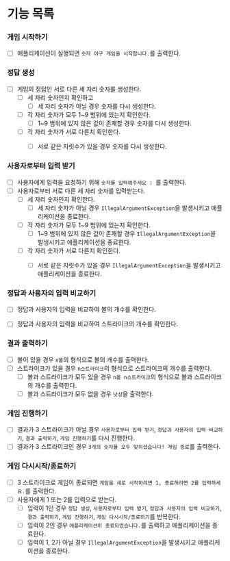 # 기능 목록

### 게임 시작하기
- [ ] 애플리케이션이 실행되면 `숫자 야구 게임을 시작합니다.`를 출력한다.

### 정답 생성
- [ ] 게임의 정답인 서로 다른 세 자리 숫자를 생성한다.
  - [ ] 세 자리 숫자인지 확인하고 
    - [ ] 세 자리 숫자가 아닐 경우 숫자를 다시 생성한다. 
  - [ ] 각 자리 숫자가 모두 1~9 범위에 있는지 확인한다.
    - [ ] 1~9 범위에 있지 않은 값이 존재할 경우 숫자를 다시 생성한다.
  - [ ] 각 자리 숫자가 서로 다른지 확인한다.
    - [ ] 서로 같은 자릿수가 있을 경우 숫자를 다시 생성한다.


### 사용자로부터 입력 받기
- [ ] 사용자에게 입력을 요청하기 위해 `숫자를 입력해주세요 : `를 출력한다.
- [ ] 사용자로부터 서로 다른 세 자리 숫자를 입력받는다.
  - [ ] 세 자리 숫자인지 확인한다. 
    - [ ] 세 자리 숫자가 아닐 경우 `IllegalArgumentException`을 발생시키고 애플리케이션을 종료한다.
  - [ ] 각 자리 숫자가 모두 1~9 범위에 있는지 확인한다. 
    - [ ] 1~9 범위에 있지 않은 값이 존재할 경우 `IllegalArgumentException`을 발생시키고 애플리케이션을 종료한다.
  - [ ] 각 자리 숫자가 서로 다른지 확인한다.
    - [ ] 서로 같은 자릿수가 있을 경우 `IllegalArgumentException`을 발생시키고 애플리케이션을 종료한다.


### 정답과 사용자의 입력 비교하기
- [ ] 정답과 사용자의 입력을 비교하여 볼의 개수를 확인한다.
- [ ] 정답과 사용자의 입력을 비교하여 스트라이크의 개수를 확인한다.


### 결과 출력하기
- [ ] 볼이 있을 경우 `n볼`의 형식으로 볼의 개수를 출력한다.
- [ ] 스트라이크가 있을 경우 `n스트라이크`의 형식으로 스트라이크의 개수를 출력한다.
  - [ ] 볼과 스트라이크가 모두 있을 경우 `n볼 n스트라이크`의 형식으로 볼과 스트라이크의 개수를 출력한다.
  - [ ] 볼과 스트라이크가 모두 없을 경우 `낫싱`을 출력한다.

### 게임 진행하기
- [ ] 결과가 3 스트라이크가 아닐 경우 `사용자로부터 입력 받기`, `정답과 사용자의 입력 비교하기`, `결과 출력하기`, `게임 진행하기`를 다시 진행한다.
- [ ] 결과가 3 스트라이크인 경우 `3개의 숫자를 모두 맞히셨습니다! 게임 종료`를 출력한다.

### 게임 다시시작/종료하기
- [ ] 3 스트라이크로 게임이 종료되면 `게임을 새로 시작하려면 1, 종료하려면 2를 입력하세요.`를 출력한다.
- [ ] 사용자에게 1 또는 2를 입력으로 받는다.
  - [ ] 입력이 1인 경우 `정답 생성`, `사용자로부터 입력 받기`, `정답과 사용자의 입력 비교하기`, `결과 출력하기`, `게임 진행하기`, `게임 다시시작/종료하기`를 반복한다.
  - [ ] 입력이 2인 경우 `애플리케이션이 종료되었습니다.`를 출력하고 애플리케이션을 종료한다.
  - [ ] 입력이 1, 2가 아닐 경우 `IllegalArgumentException`을 발생시키고 애플리케이션을 종료한다.